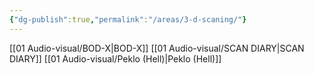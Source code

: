 ```yaml
---
{"dg-publish":true,"permalink":"/areas/3-d-scaning/"}
---
```


[[01   Audio-visual/BOD-X\|BOD-X]]
[[01   Audio-visual/SCAN DIARY\|SCAN DIARY]]
[[01   Audio-visual/Peklo (Hell)\|Peklo (Hell)]]
